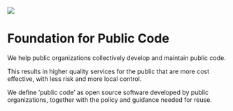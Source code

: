 ![](https://raw.githubusercontent.com/publiccodenet/illustrations/main/social-media-images/Twitter%20Header%20-%201.png)

# Foundation for Public Code

We help public organizations collectively develop and maintain public code.

This results in higher quality services for the public that are more cost effective, with less risk and more local control.

We define ‘public code’ as open source software developed by public organizations, together with the policy and guidance needed for reuse.
